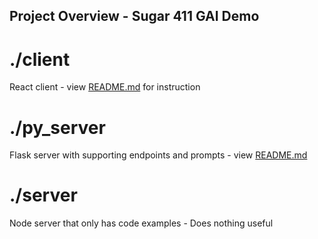 ## Project Overview - Sugar 411 GAI Demo

# ./client

React client - view [README.md](./client/README.md) for instruction

# ./py_server

Flask server with supporting endpoints and prompts - view [README.md](./py_server/README.md)

# ./server

Node server that only has code examples - Does nothing useful
